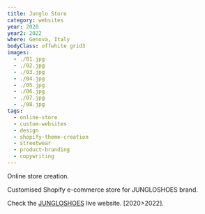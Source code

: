 ```yaml
---
title: Junglo Store
category: websites
year: 2020
year2: 2022
where: Genova, Italy
bodyClass: offwhite grid3
images:
  - ./01.jpg
  - ./02.jpg
  - ./03.jpg
  - ./04.jpg
  - ./05.jpg
  - ./06.jpg
  - ./07.jpg
  - ./08.jpg
tags:
  - online-store
  - custom-websites
  - design
  - shopify-theme-creation
  - streetwear
  - product-branding
  - copywriting
---
```


Online store creation.

Customised Shopify e-commerce store for JUNGLOSHOES brand.

Check the [JUNGLOSHOES](https://jungloshoes.com/?source=rokma.com) live website.
[2020>2022].
